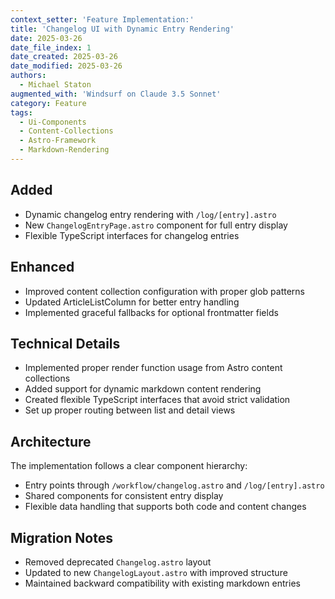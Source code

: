 ```yaml
---
context_setter: 'Feature Implementation:'
title: 'Changelog UI with Dynamic Entry Rendering'
date: 2025-03-26
date_file_index: 1
date_created: 2025-03-26
date_modified: 2025-03-26
authors: 
  - Michael Staton
augmented_with: 'Windsurf on Claude 3.5 Sonnet'
category: Feature
tags:
  - Ui-Components
  - Content-Collections
  - Astro-Framework
  - Markdown-Rendering
---
```


## Added
- Dynamic changelog entry rendering with `/log/[entry].astro`
- New `ChangelogEntryPage.astro` component for full entry display
- Flexible TypeScript interfaces for changelog entries

## Enhanced
- Improved content collection configuration with proper glob patterns
- Updated ArticleListColumn for better entry handling
- Implemented graceful fallbacks for optional frontmatter fields

## Technical Details
- Implemented proper render function usage from Astro content collections
- Added support for dynamic markdown content rendering
- Created flexible TypeScript interfaces that avoid strict validation
- Set up proper routing between list and detail views

## Architecture
The implementation follows a clear component hierarchy:
- Entry points through `/workflow/changelog.astro` and `/log/[entry].astro`
- Shared components for consistent entry display
- Flexible data handling that supports both code and content changes

## Migration Notes
- Removed deprecated `Changelog.astro` layout
- Updated to new `ChangelogLayout.astro` with improved structure
- Maintained backward compatibility with existing markdown entries
